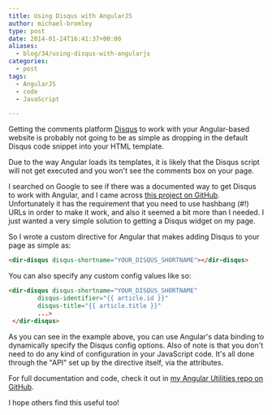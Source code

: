 ```yaml
---
title: Using Disqus with AngularJS
author: michael-bromley
type: post
date: 2014-01-24T16:41:37+00:00
aliases:
  - blog/34/using-disqus-with-angularjs
categories:
  - post
tags:
  - AngularJS
  - code
  - JavaScript

---
```

Getting the comments platform [Disqus](http://disqus.com/) to work with your Angular-based website is probably not going to be as simple as dropping in the default Disqus code snippet into your HTML template.

Due to the way Angular loads its templates, it is likely that the Disqus script will not get executed and you won't see the comments box on your page.

I searched on Google to see if there was a documented way to get Disqus to work with Angular, and I came across [this project on GitHub](https://github.com/kirstein/angular-disqus). Unfortunately it has the requirement that you need to use hashbang (#!) URLs in order to make it work, and also it seemed a bit more than I needed. I just wanted a very simple solution to getting a Disqus widget on my page.

So I wrote a custom directive for Angular that makes adding Disqus to your page as simple as:

```HTML
<dir-disqus disqus-shortname="YOUR_DISQUS_SHORTNAME"></dir-disqus>
```

You can also specify any custom config values like so:

```HTML
<dir-disqus disqus-shortname="YOUR_DISQUS_SHORTNAME"
        disqus-identifier="{{ article.id }}"
        disqus-title="{{ article.title }}"
        ...>
 </dir-disqus>
```

As you can see in the example above, you can use Angular's data binding to dynamically specify the Disqus config options. Also of note is that you don't need to do any kind of configuration in your JavaScript code. It's all done through the "API" set up by the directive itself, via the attributes.

For full documentation and code, check it out in [my Angular Utilities repo on GitHub](https://github.com/michaelbromley/angularUtils/tree/master/src/directives/disqus).

I hope others find this useful too!

&nbsp;